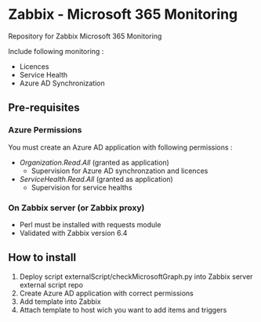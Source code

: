 # Zabbix - Microsoft 365 Monitoring

Repository for Zabbix Microsoft 365 Monitoring

Include following monitoring :
* Licences
* Service Health
* Azure AD Synchronization

## Pre-requisites

### Azure Permissions

You must create an Azure AD application with following permissions :
* *Organization.Read.All* (granted as application) 
    * Supervision for Azure AD synchronzation and licences
* *ServiceHealth.Read.All* (granted as application)
    * Supervision for service healths

### On Zabbix server (or Zabbix proxy)

* Perl must be installed with requests module
* Validated with Zabbix version 6.4

## How to install

1. Deploy script externalScript/checkMicrosoftGraph.py into Zabbix server external script repo
2. Create Azure AD application with correct permissions
3. Add template into Zabbix
4. Attach template to host wich you want to add items and triggers